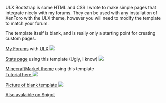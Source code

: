UI.X Bootstrap is some HTML and CSS I wrote to make simple pages that integrate nicely with my forums. They can be used with any installation of XenForo with the UI.X theme, however you will need to modify the template to match your forum.

The template itself is blank, and is really only a starting point for creating custom pages.

<a href="http://ts-mc.net/">My Forums</a> with <a href="https://www.audentio.com/shop/view/xenforo/ui.x-23">UI.X</a>
<img src="http://i.imgur.com/vn1kM4w.png">

<a href="http://ts-mc.net/stats/">Stats page</a> using this template (Ugly, I know)
<img src="http://i.imgur.com/nPJ6cCK.png">

<a href="http://shop.ts-mc.net/">MinecraftMarket theme</a> using this template<br>
<a href="http://www.spigotmc.org/threads/ui-x-minecraftmarket.56233/">Tutorial here
<img src="http://i.imgur.com/TKA83SK.png">

Picture of blank template
<img src="http://i.imgur.com/shUF9ht.png">

Also avalaible on <a href="http://www.spigotmc.org/resources/ui-x-bootstrap.5166/">Spigot</a>
